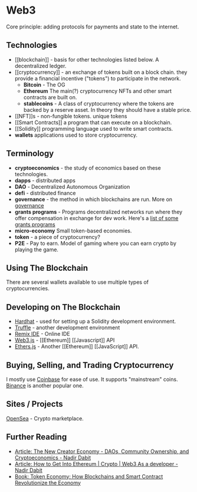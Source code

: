 # Web3

Core principle: adding protocols for payments and state to the internet.
 
## Technologies
- [[blockchain]] - basis for other technologies listed below. A decentralized ledger. 
- [[cryptocurrency]] - an exchange of tokens built on a block chain.  they provide a financial incentive ("tokens") to participate in the network. 
  - **Bitcoin** - The OG
  - **Ethereum** The main(?) cryptocurrency NFTs and other smart contracts are built on.
  - **stablecoins** - A class of cryptocurrency where the tokens are backed by a reserve asset. In theory they should have a stable price. 
- [[NFT]]s - non-fungible tokens. unique tokens 
- [[Smart Contracts]] a program that can execute on a blockchain.
- [[Solidity]] programming language used to write smart contracts.
- **wallets** applications used to store cryptocurrency.

## Terminology
- **cryptoeconomics** - the study of economics based on these technologies. 
- **dapps** - distributed apps
- **DAO** - Decentralized Autonomous Organization
- **defi** - distributed finance
- **governance** - the method in which blockchains are run. More on [governance](https://docs.ethhub.io/ethereum-basics/governance/)
- **grants programs** - Programs decentralized networks run where they offer compensation in exchange for dev work. Here's a [list of some grants programs](https://twitter.com/dabit3/status/1418307358946701319)
- **micro-economy** Small token-based economies. 
- **token** - a piece of cryptocurrency? 
- **P2E** - Pay to earn. Model of gaming where you can earn crypto by playing the game. 

## Using The Blockchain
There are several wallets available to use multiple types of cryptocurrencies. 

## Developing on The Blockchain
- [Hardhat](https://hardhat.org/) - used for setting up a Solidity development environment.
- [Truffle](https://www.trufflesuite.com/) - another development environment
- [Remix IDE](https://remix.ethereum.org/) - Online IDE
- [Web3.js](https://web3js.readthedocs.io/en/v1.4.0/) - [[Ethereum]] [[Javascript]] API
- [Ethers.js](https://docs.ethers.io/v5/) - Another [[Ethereum]] [[JavaScript]] API. 

## Buying, Selling, and Trading Cryptocurrency

I mostly use [Coinbase](https://coinbase.com) for ease of use. It supports "mainstream" coins. 
[Binance](https://binance.com) is another popular one.


## Sites / Projects
[OpenSea](https://opensea.io/) - Crypto marketplace.

## Further Reading
* [Article: The New Creator Economy - DAOs, Community Ownership, and Cryptoeconomics - Nadir Dabit](https://dev.to/dabit3/the-new-creator-economy-daos-community-ownership-and-cryptoeconomics-lnl)
* [Article: How to Get Into Ethereum | Crypto | Web3 As a developer - Nadir Dabit](https://dev.to/dabit3/how-to-get-into-ethereum-crypto-web3-as-a-developer-9l6)
* [Book: Token Economy: How Blockchains and Smart Contract Revolutionize the Economy](https://www.amazon.com/Token-Economy-Blockchains-Contracts-Revolutionize/dp/3982103827)
